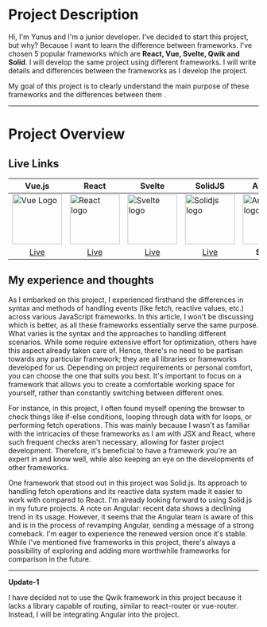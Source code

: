 # Project Description
Hi, I'm Yunus and I'm a junior developer. I've decided to start this project, but why? Because I want to learn the difference between frameworks. I've chosen 5 popular frameworks which are **React, Vue, Svelte, Qwik and Solid**. I will develop the same project using different frameworks. I will write details and differences between the frameworks as I develop the project.

My goal of this project is to clearly understand the main purpose of these frameworks and the differences between them .

---
# Project Overview

## Live Links
| Vue.js | React | Svelte | SolidJS | Angular |
|--------|-------|--------|---------| --------|
| <img src="https://upload.wikimedia.org/wikipedia/commons/thumb/9/95/Vue.js_Logo_2.svg/2367px-Vue.js_Logo_2.svg.png" alt="Vue Logo" width="100"> | <img src="https://upload.wikimedia.org/wikipedia/commons/thumb/a/a7/React-icon.svg/1150px-React-icon.svg.png" alt="React logo" width="100"> | <img src="https://upload.wikimedia.org/wikipedia/commons/thumb/1/1b/Svelte_Logo.svg/1200px-Svelte_Logo.svg.png" width="100" alt="Svelte logo"> | <img src="https://www.solidjs.com/img/logo/without-wordmark/logo.svg" width="100" alt="Solidjs logo"> |<img width="100" alt="Angular logo" src="https://github.com/earslanyunus/A-Project-5-Frameworks/assets/75901751/8c280731-4b54-4dbf-a977-d5d0159e8edd">|
|  <div align="center"><a href="https://aprojectvue.earslanyunus.com/">Live</a></div>  |  <div align="center"><a href="https://aprojectreact.earslanyunus.com/">Live</a></div>    | <div align="center"><a href="https://aprojectsvelte.earslanyunus.com/">Live</a></div>     |   <div align="center"><a href="https://aprojectsolid.earslanyunus.com/">Live</a></div> |    <div align="center">**SOON**</div>  |


## My experience and thoughts

As I embarked on this project, I experienced firsthand the differences in syntax and methods of handling events (like fetch, reactive values, etc.) across various JavaScript frameworks. In this article, I won't be discussing which is better, as all these frameworks essentially serve the same purpose. What varies is the syntax and the approaches to handling different scenarios. While some require extensive effort for optimization, others have this aspect already taken care of. Hence, there's no need to be partisan towards any particular framework; they are all libraries or frameworks developed for us. Depending on project requirements or personal comfort, you can choose the one that suits you best. It's important to focus on a framework that allows you to create a comfortable working space for yourself, rather than constantly switching between different ones.

For instance, in this project, I often found myself opening the browser to check things like if-else conditions, looping through data with for loops, or performing fetch operations. This was mainly because I wasn't as familiar with the intricacies of these frameworks as I am with JSX and React, where such frequent checks aren't necessary, allowing for faster project development. Therefore, it's beneficial to have a framework you're an expert in and know well, while also keeping an eye on the developments of other frameworks.

One framework that stood out in this project was Solid.js. Its approach to handling fetch operations and its reactive data system made it easier to work with compared to React. I'm already looking forward to using Solid.js in my future projects. A note on Angular: recent data shows a declining trend in its usage. However, it seems that the Angular team is aware of this and is in the process of revamping Angular, sending a message of a strong comeback. I'm eager to experience the renewed version once it's stable. While I've mentioned five frameworks in this project, there's always a possibility of exploring and adding more worthwhile frameworks for comparison in the future.


---

**Update-1**

I have decided not to use the Qwik framework in this project because it lacks a library capable of routing, similar to react-router or vue-router. Instead, I will be integrating Angular into the project.
